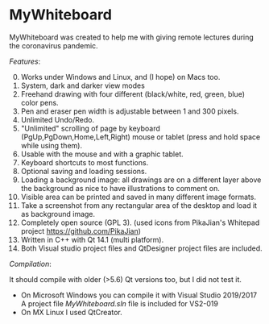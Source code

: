 # MyWhiteboard

MyWhiteboard was created to help me with giving remote lectures during 
the coronavirus pandemic.

*Features*: 

   0. Works under Windows and Linux, and (I hope) on Macs too.
   1. System, dark and darker view modes
   2. Freehand drawing with four different (black/white, red, green, blue) color pens.
   3. Pen and eraser pen width is adjustable between 1 and 300 pixels.
   4. Unlimited Undo/Redo.
   5. "Unlimited" scrolling of page by keyboard (PgUp,PgDown,Home,Left,Right)
      mouse or tablet (press and hold space while using them).
   6. Usable with the mouse and with a graphic tablet.
   7. Keyboard shortcuts to most functions.
   8. Optional saving and loading sessions.
   9. Loading a background image: all drawings are on a different layer above the background
      as nice to have illustrations to comment on.
  10. Visible area can be printed and saved in many different image formats.
  11. Take a screenshot from any rectangular area of the desktop and load it as background image.
  12. Completely open source (GPL 3). 
      (used icons from PikaJian's Whitepad project https://github.com/PikaJian)
  13. Written in C++ with Qt 14.1 (multi platform).
  14. Both Visual studio project files and QtDesigner project files are included.
  
*Compilation*:

  It should compile with older (>5.6) Qt versions too, but I did not test it.
  - On Microsoft Windows you can  compile it with Visual Studio 2019/2017
    A project file *MyWhiteboard.sln* file is included for VS2-019
  - On MX Linux I used QtCreator.
